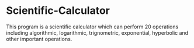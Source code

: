 # Scientific-Calculator

This program is a scientific calculator which can perform 20 operations including algorithmic, logarithmic, trignometric, exponential, hyperbolic and other important operations.
